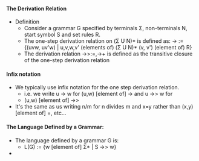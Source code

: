 #### The Derivation Relation
- Definition
	- Consider a grammar G specified by terminals Σ, non-terminals N, start symbol S and set rules R.
	- The one-step derivation relation on (Σ U N)* is defined as: 
		-> := {(uvw, uv'w) | u,v,w,v' (elements of) (Σ U N)* (v, v') (element of) R}
	- The derivation relation →>:=,→+ is defined as the transitive closure of the one-step derivation relation

#### Infix notation
- We typically use infix notation for the one step derivation relation. 
	- i.e. we write u → w for (u,w) [element of] -> and u ->> w for
	- (u,w) [element of] ->>
- It's the same as us writing n/m for n divides m and x=y rather than (x,y) [element of] =, etc...
#### The Language Defined by a Grammar:
- The language defined by a grammar G is: 
	- L(G) := {w [element of] Σ* | S ->> w}
- 